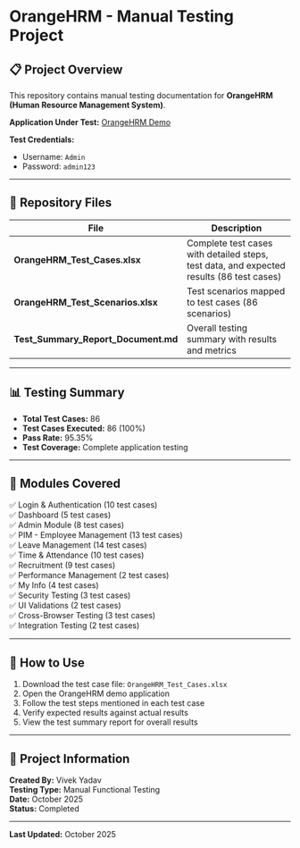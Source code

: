 # OrangeHRM - Manual Testing Project

## 📋 Project Overview

This repository contains manual testing documentation for **OrangeHRM (Human Resource Management System)**.

**Application Under Test:** [OrangeHRM Demo](https://opensource-demo.orangehrmlive.com/)

**Test Credentials:**
- Username: `Admin`
- Password: `admin123`

---

## 📁 Repository Files

| File | Description |
|------|-------------|
| **OrangeHRM_Test_Cases.xlsx** | Complete test cases with detailed steps, test data, and expected results (86 test cases) |
| **OrangeHRM_Test_Scenarios.xlsx** | Test scenarios mapped to test cases (86 scenarios) |
| **Test_Summary_Report_Document.md** | Overall testing summary with results and metrics |

---

## 📊 Testing Summary

- **Total Test Cases:** 86
- **Test Cases Executed:** 86 (100%)
- **Pass Rate:** 95.35%
- **Test Coverage:** Complete application testing

---

## 🎯 Modules Covered

✅ Login & Authentication (10 test cases)  
✅ Dashboard (5 test cases)  
✅ Admin Module (8 test cases)  
✅ PIM - Employee Management (13 test cases)  
✅ Leave Management (14 test cases)  
✅ Time & Attendance (10 test cases)  
✅ Recruitment (9 test cases)  
✅ Performance Management (2 test cases)  
✅ My Info (4 test cases)  
✅ Security Testing (3 test cases)  
✅ UI Validations (2 test cases)  
✅ Cross-Browser Testing (3 test cases)  
✅ Integration Testing (2 test cases)

---

## 🚀 How to Use

1. Download the test case file: `OrangeHRM_Test_Cases.xlsx`
2. Open the OrangeHRM demo application
3. Follow the test steps mentioned in each test case
4. Verify expected results against actual results
5. View the test summary report for overall results

---

## 👤 Project Information

**Created By:** Vivek Yadav  
**Testing Type:** Manual Functional Testing  
**Date:** October 2025  
**Status:** Completed

---

**Last Updated:** October 2025
